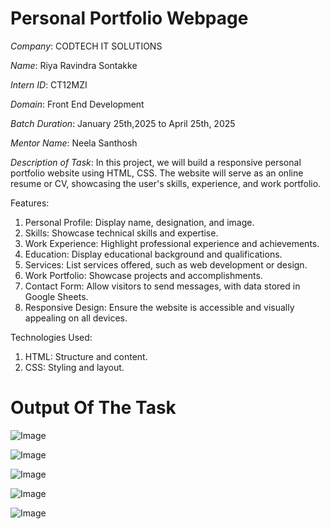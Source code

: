 # Personal Portfolio Webpage

*Company*: CODTECH IT SOLUTIONS

*Name*: Riya Ravindra Sontakke

*Intern ID*: CT12MZI

*Domain*: Front End Development

*Batch Duration*: January 25th,2025 to April 25th, 2025

*Mentor Name*: Neela Santhosh

*Description of Task*: In this project, we will build a responsive personal portfolio website using HTML, CSS. The website will serve as an online resume or CV, showcasing the user's skills, experience, and work portfolio.

Features:
1. Personal Profile: Display name, designation, and image.
2. Skills: Showcase technical skills and expertise.
3. Work Experience: Highlight professional experience and achievements.
4. Education: Display educational background and qualifications.
5. Services: List services offered, such as web development or design.
6. Work Portfolio: Showcase projects and accomplishments.
7. Contact Form: Allow visitors to send messages, with data stored in Google Sheets.
8. Responsive Design: Ensure the website is accessible and visually appealing on all devices.

Technologies Used:
1. HTML: Structure and content.
2. CSS: Styling and layout.

#  Output Of The Task

![Image](https://github.com/user-attachments/assets/61dce8ae-7b9b-4636-8a84-cc52b41389fd)

![Image](https://github.com/user-attachments/assets/4b2c4d04-33ba-4641-b8ab-39af3e217dc7)

![Image](https://github.com/user-attachments/assets/cde24eb1-e0af-4f6b-8f86-ff3e1add5f7c)

![Image](https://github.com/user-attachments/assets/512f2ec4-42be-4c5a-bdab-f82932e02703)

![Image](https://github.com/user-attachments/assets/afc9aab1-5459-4c1c-801a-4cb140e97616)
